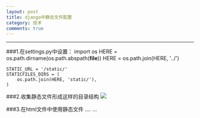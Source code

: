 ```yaml
---
layout: post
title: django中静态文件配置
category: 技术
comments: true
---
```


----------
###1.在settings.py中设置：
	import os
	HERE = os.path.dirname(os.path.abspath(__file__))
	HERE = os.path.join(HERE, '../')

	STATIC_URL = '/static/'
	STATICFILES_DIRS = (
	    os.path.join(HERE, 'static/'),
	)

###2.收集静态文件形成这样的目录结构
![](http://simplebrightman.github.io/blog/images/django-static-1.jpg)

###3.在html文件中使用静态文件
	....
	<head>
	    <meta charset="UTF-8">
	    <title>EasyUI</title>
	    <link rel="stylesheet" type="text/css" href="/static/easyUI/themes/default/easyui.css">
		<link rel="stylesheet" type="text/css" href="/static/easyUI/themes/icon.css">
		<link rel="stylesheet" type="text/css" href="/static/easyUI/demo.css">
	    <script type="text/javascript" src='/static/easyUI/jquery.min.js'></script>
		<script type="text/javascript" src="/static/easyUI/jquery.easyui.min.js"></script>
	</head>
	...

